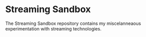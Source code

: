 # Streaming Sandbox

The Streaming Sandbox repository contains my miscelanneaous experimentation with streaming technologies.